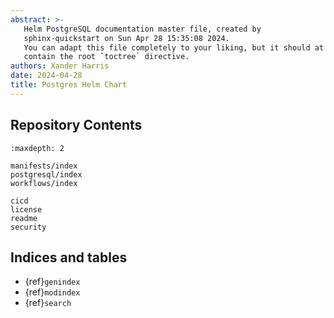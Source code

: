 ```yaml
---
abstract: >-
   Helm PostgreSQL documentation master file, created by
   sphinx-quickstart on Sun Apr 28 15:35:08 2024.
   You can adapt this file completely to your liking, but it should at least
   contain the root `toctree` directive.
authors: Xander Harris
date: 2024-04-28
title: Postgres Helm Chart
---
```


## Repository Contents

```{toctree}
:maxdepth: 2

manifests/index
postgresql/index
workflows/index
```

```{toctree}
cicd
license
readme
security
```

## Indices and tables

* {ref}`genindex`
* {ref}`modindex`
* {ref}`search`

